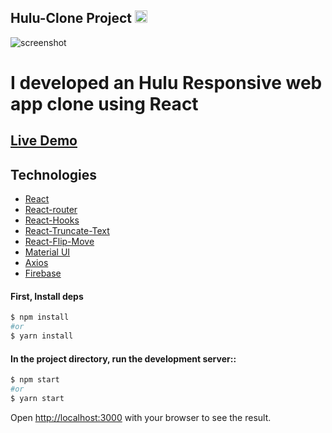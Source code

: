 <h2> Hulu-Clone Project <img src="https://external-content.duckduckgo.com/iu/?u=https%3A%2F%2Fupload.wikimedia.org%2Fwikipedia%2Fcommons%2Fthumb%2Fe%2Fe4%2FHulu_Logo.svg%2F1200px-Hulu_Logo.svg.png&f=1&nofb=1" height="20px">
</h2>

![screenshot](./hulu-clone.png)

# I developed an Hulu Responsive web app clone using React 


## [Live Demo](https://hulu-react-api-clone.web.app/)

## Technologies

- [React](https://reactjs.org/)
- [React-router](https://reactrouter.com/)
- [React-Hooks](https://reactjs.org/docs/hooks-intro.html)
- [React-Truncate-Text](https://www.npmjs.com/package/react-text-truncate)
- [React-Flip-Move](https://github.com/joshwcomeau/react-flip-move)
- [Material UI](https://material-ui.com/)
- [Axios](https://github.com/axios/axios)
- [Firebase](https://firebase.google.com/)

#### First, Install deps

```bash
$ npm install
#or
$ yarn install
```

#### In the project directory, run the development server::

```bash
$ npm start
#or
$ yarn start
```

Open [http://localhost:3000](http://localhost:3000) with your browser to see the result.

